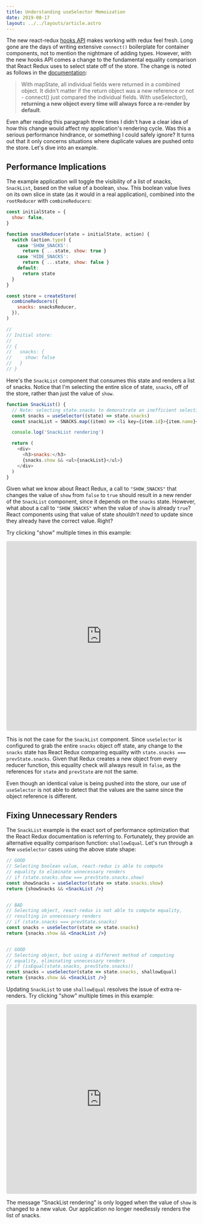 ```yaml
---
title: Understanding useSelector Memoization
date: 2019-08-17
layout: ../../layouts/article.astro
---
```


The new react-redux [hooks API](https://react-redux.js.org/next/api/hooks)
makes working with redux feel fresh. Long gone are the days of writing
extensive `connect()` boilerplate for container components, not to mention
the nightmare of adding types. However, with the new hooks API comes
a change to the fundamental equality comparison that React Redux uses to
select state off of the store. The change is noted as follows in the
[documentation](https://react-redux.js.org/next/api/hooks#equality-comparisons-and-updates):

> With mapState, all individual fields were returned in a combined object. It
> didn't matter if the return object was a new reference or not - connect()
> just compared the individual fields. With useSelector(),
> **returning a new object every time will always force a re-render by default**.

Even after reading this paragraph three times I didn't have a clear idea of
how this change would affect my application's rendering cycle. Was this a
serious performance hindrance, or something I could safely ignore? It turns out
that it only concerns situations where duplicate values are pushed onto
the store. Let's dive into an example.

## Performance Implications

The example application will toggle the visibility of a list of snacks,
`SnackList`, based on the value of a boolean, `show`. This boolean value
lives on its own slice in state (as it would in a real application), combined
into the `rootReducer` with `combineReducers`:

```js
const initialState = {
  show: false,
}

function snackReducer(state = initialState, action) {
  switch (action.type) {
    case 'SHOW_SNACKS':
      return { ...state, show: true }
    case 'HIDE_SNACKS':
      return { ...state, show: false }
    default:
      return state
  }
}

const store = createStore(
  combineReducers({
    snacks: snacksReducer,
  }),
)

//
// Initial store:
//
// {
//   snacks: {
//     show: false
//   }
// }
```

Here's the `SnackList` component that consumes this state and renders a list of
snacks. Notice that I'm selecting the entire slice of state, `snacks`, off of
the store, rather than just the value of `show`.

```js
function SnackList() {
  // Note: selecting state.snacks to demonstrate an inefficient selection
  const snacks = useSelector((state) => state.snacks)
  const snackList = SNACKS.map((item) => <li key={item.id}>{item.name}</li>)

  console.log('SnackList rendering')

  return (
    <div>
      <h3>snacks:</h3>
      {snacks.show && <ul>{snackList}</ul>}
    </div>
  )
}
```

Given what we know about React Redux, a call to `"SHOW_SNACKS"` that
changes the value of `show` from `false` to `true` should result in a new
render of the `SnackList` component, since it depends on the `snacks` state.
However, what about a call to `"SHOW_SNACKS"` when the value of `show` is
already `true`? React components using that value
of state _shouldn't need_ to update since they already have the correct value.
Right?

Try clicking "show" multiple times in this example:

<iframe src="https://codesandbox.io/embed/elated-fast-j971o?expanddevtools=1&fontsize=14" title="elated-fast-j971o" allow="geolocation; microphone; camera; midi; vr; accelerometer; gyroscope; payment; ambient-light-sensor; encrypted-media" style="width:100%; height:500px; border:0; border-radius: 4px; overflow:hidden;" sandbox="allow-modals allow-forms allow-popups allow-scripts allow-same-origin"></iframe>

This is not the case for the `SnackList` component. Since
`useSelector` is configured to grab the entire `snacks` object off state, any
change to the `snacks` state has React Redux comparing equality with
`state.snacks === prevState.snacks`. Given that Redux creates a new object
from every reducer function, this equality check will always result in
`false`, as the references for `state` and `prevState` are not the same.

Even though an identical value is being pushed into the store, our use of
`useSelector` is not able to detect that the values are the same since the
object reference is different.

## Fixing Unnecessary Renders

The `SnackList` example is the exact sort of performance optimization that the React Redux
documentation is referring to. Fortunately, they provide an alternative equality
comparison function: `shallowEqual`. Let's run through a few `useSelector`
cases using the above state shape:

```jsx
// GOOD
// Selecting boolean value, react-redux is able to compute
// equality to eliminate unnecessary renders
// if (state.snacks.show === prevState.snacks.show)
const showSnacks = useSelector(state => state.snacks.show)
return {showSnacks && <SnackList />}


// BAD
// Selecting object, react-redux is not able to compute equality,
// resulting in unnecessary renders
// if (state.snacks === prevState.snacks)
const snacks = useSelector(state => state.snacks)
return {snacks.show && <SnackList />}


// GOOD
// Selecting object, but using a different method of computing
// equality, eliminating unnecessary renders
// if (isEqual(state.snacks, prevState.snacks))
const snacks = useSelector(state => state.snacks, shallowEqual)
return {snacks.show && <SnackList />}
```

Updating `SnackList` to use `shallowEqual` resolves the issue of extra
re-renders. Try clicking "show" multiple times in this example:

<iframe src="https://codesandbox.io/embed/sharp-jang-68cdh?expanddevtools=1&fontsize=14" title="sharp-jang-68cdh" allow="geolocation; microphone; camera; midi; vr; accelerometer; gyroscope; payment; ambient-light-sensor; encrypted-media" style="width:100%; height:500px; border:0; border-radius: 4px; overflow:hidden;" sandbox="allow-modals allow-forms allow-popups allow-scripts allow-same-origin"></iframe>

The message "SnackList rendering" is only logged when the value of `show` is
changed to a new value. Our application no longer needlessly renders the
list of snacks.
